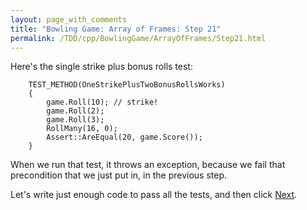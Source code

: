 ```yaml
---
layout: page_with_comments
title: "Bowling Game: Array of Frames: Step 21"
permalink: /TDD/cpp/BowlingGame/ArrayOfFrames/Step21.html
---
```


Here's the single strike plus bonus rolls test:
```
    TEST_METHOD(OneStrikePlusTwoBonusRollsWorks)
    {
        game.Roll(10); // strike!
        game.Roll(2);
        game.Roll(3);
        RollMany(16, 0);
        Assert::AreEqual(20, game.Score());
    }    
```

When we run that test, it throws an exception, because we fail that precondition that we just put in, in the previous step.

Let's write just enough code to pass all the tests, and then click [Next](Step22.html).
